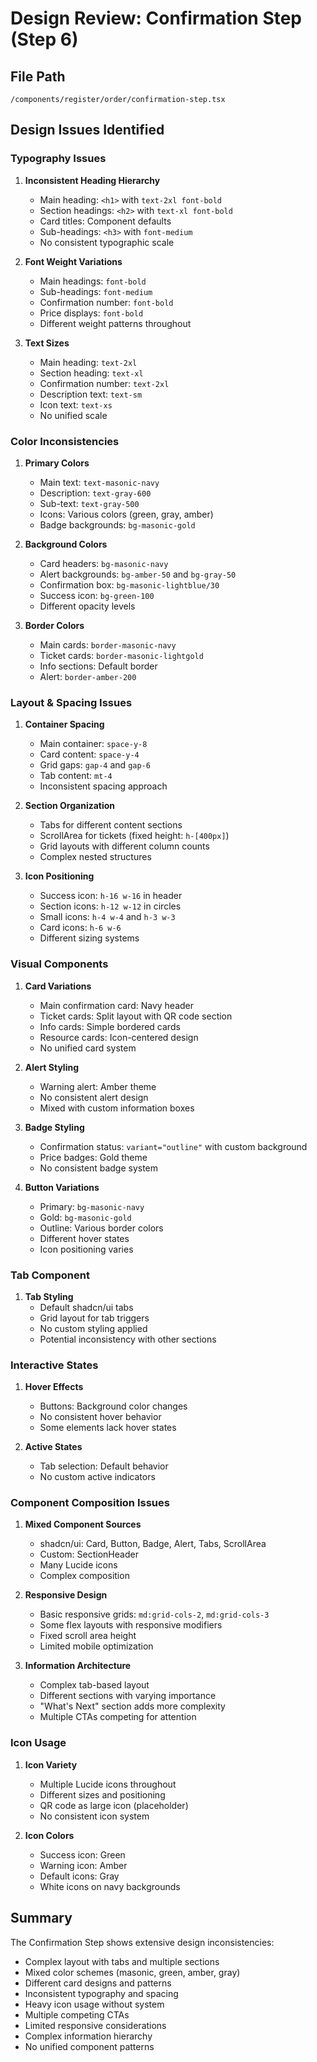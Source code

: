 # Design Review: Confirmation Step (Step 6)

## File Path
`/components/register/order/confirmation-step.tsx`

## Design Issues Identified

### Typography Issues
1. **Inconsistent Heading Hierarchy**
   - Main heading: `<h1>` with `text-2xl font-bold`
   - Section headings: `<h2>` with `text-xl font-bold`
   - Card titles: Component defaults
   - Sub-headings: `<h3>` with `font-medium`
   - No consistent typographic scale

2. **Font Weight Variations**
   - Main headings: `font-bold`
   - Sub-headings: `font-medium`
   - Confirmation number: `font-bold`
   - Price displays: `font-bold`
   - Different weight patterns throughout

3. **Text Sizes**
   - Main heading: `text-2xl`
   - Section heading: `text-xl`
   - Confirmation number: `text-2xl`
   - Description text: `text-sm`
   - Icon text: `text-xs`
   - No unified scale

### Color Inconsistencies
1. **Primary Colors**
   - Main text: `text-masonic-navy`
   - Description: `text-gray-600`
   - Sub-text: `text-gray-500`
   - Icons: Various colors (green, gray, amber)
   - Badge backgrounds: `bg-masonic-gold`

2. **Background Colors**
   - Card headers: `bg-masonic-navy`
   - Alert backgrounds: `bg-amber-50` and `bg-gray-50`
   - Confirmation box: `bg-masonic-lightblue/30`
   - Success icon: `bg-green-100`
   - Different opacity levels

3. **Border Colors**
   - Main cards: `border-masonic-navy`
   - Ticket cards: `border-masonic-lightgold`
   - Info sections: Default border
   - Alert: `border-amber-200`

### Layout & Spacing Issues
1. **Container Spacing**
   - Main container: `space-y-8`
   - Card content: `space-y-4`
   - Grid gaps: `gap-4` and `gap-6`
   - Tab content: `mt-4`
   - Inconsistent spacing approach

2. **Section Organization**
   - Tabs for different content sections
   - ScrollArea for tickets (fixed height: `h-[400px]`)
   - Grid layouts with different column counts
   - Complex nested structures

3. **Icon Positioning**
   - Success icon: `h-16 w-16` in header
   - Section icons: `h-12 w-12` in circles
   - Small icons: `h-4 w-4` and `h-3 w-3`
   - Card icons: `h-6 w-6`
   - Different sizing systems

### Visual Components
1. **Card Variations**
   - Main confirmation card: Navy header
   - Ticket cards: Split layout with QR code section
   - Info cards: Simple bordered cards
   - Resource cards: Icon-centered design
   - No unified card system

2. **Alert Styling**
   - Warning alert: Amber theme
   - No consistent alert design
   - Mixed with custom information boxes

3. **Badge Styling**
   - Confirmation status: `variant="outline"` with custom background
   - Price badges: Gold theme
   - No consistent badge system

4. **Button Variations**
   - Primary: `bg-masonic-navy`
   - Gold: `bg-masonic-gold`
   - Outline: Various border colors
   - Different hover states
   - Icon positioning varies

### Tab Component
1. **Tab Styling**
   - Default shadcn/ui tabs
   - Grid layout for tab triggers
   - No custom styling applied
   - Potential inconsistency with other sections

### Interactive States
1. **Hover Effects**
   - Buttons: Background color changes
   - No consistent hover behavior
   - Some elements lack hover states

2. **Active States**
   - Tab selection: Default behavior
   - No custom active indicators

### Component Composition Issues
1. **Mixed Component Sources**
   - shadcn/ui: Card, Button, Badge, Alert, Tabs, ScrollArea
   - Custom: SectionHeader
   - Many Lucide icons
   - Complex composition

2. **Responsive Design**
   - Basic responsive grids: `md:grid-cols-2`, `md:grid-cols-3`
   - Some flex layouts with responsive modifiers
   - Fixed scroll area height
   - Limited mobile optimization

3. **Information Architecture**
   - Complex tab-based layout
   - Different sections with varying importance
   - "What's Next" section adds more complexity
   - Multiple CTAs competing for attention

### Icon Usage
1. **Icon Variety**
   - Multiple Lucide icons throughout
   - Different sizes and positioning
   - QR code as large icon (placeholder)
   - No consistent icon system

2. **Icon Colors**
   - Success icon: Green
   - Warning icon: Amber
   - Default icons: Gray
   - White icons on navy backgrounds

## Summary
The Confirmation Step shows extensive design inconsistencies:
- Complex layout with tabs and multiple sections
- Mixed color schemes (masonic, green, amber, gray)
- Different card designs and patterns
- Inconsistent typography and spacing
- Heavy icon usage without system
- Multiple competing CTAs
- Limited responsive considerations
- Complex information hierarchy
- No unified component patterns